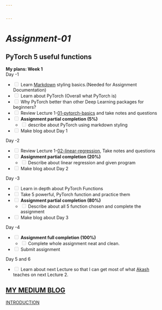 ```yaml
---


---
```


<h1 id="assignment-01"><em>Assignment-01</em></h1>
<h2 id="pytorch-5-useful-functions">PyTorch 5 useful functions</h2>
<p><strong>My plans: Week 1</strong><br>
Day -1</p>
<ul>
<li class="task-list-item"><input type="checkbox" class="task-list-item-checkbox" disabled=""> Learn <a href="https://commonmark.org/help/">Markdown</a> styling basics.(Needed for Assignment Documentation)</li>
<li class="task-list-item"><input type="checkbox" class="task-list-item-checkbox" disabled=""> Learn about PyTorch (Overall what PyTorch is)</li>
<li class="task-list-item"><input type="checkbox" class="task-list-item-checkbox" disabled=""> Why PyTorch better than other Deep Learning packages for beginners?</li>
<li class="task-list-item"><input type="checkbox" class="task-list-item-checkbox" disabled=""> Review Lecture 1-<a href="https://jovian.ml/manavkhadka0/01-pytorch-basics">01-pytorch-basics</a> and take notes and questions</li>
<li class="task-list-item"><input type="checkbox" class="task-list-item-checkbox" disabled=""> <strong>Assignment partial completion (5%)</strong>
<ul>
<li class="task-list-item"><input type="checkbox" class="task-list-item-checkbox" disabled=""> describe about PyTorch using markdown styling</li>
</ul>
</li>
<li class="task-list-item"><input type="checkbox" class="task-list-item-checkbox" disabled=""> Make blog about Day 1</li>
</ul>
<p>Day -2</p>
<ul>
<li class="task-list-item"><input type="checkbox" class="task-list-item-checkbox" disabled=""> Review Lecture 1-<a href="https://jovian.ml/manavkhadka0/02-linear-regression">02-linear-regression</a>, Take notes and questions</li>
<li class="task-list-item"><input type="checkbox" class="task-list-item-checkbox" disabled=""> <strong>Assignment partial completion (20%)</strong>
<ul>
<li class="task-list-item"><input type="checkbox" class="task-list-item-checkbox" disabled=""> Describe about linear regression and given program</li>
</ul>
</li>
<li class="task-list-item"><input type="checkbox" class="task-list-item-checkbox" disabled=""> Make blog about Day 2</li>
</ul>
<p>Day -3</p>
<ul>
<li class="task-list-item"><input type="checkbox" class="task-list-item-checkbox" disabled=""> Learn in depth about PyTorch Functions</li>
<li class="task-list-item"><input type="checkbox" class="task-list-item-checkbox" disabled=""> Take 5 powerful, PyTorch function and practice them</li>
<li class="task-list-item"><input type="checkbox" class="task-list-item-checkbox" disabled=""> <strong>Assignment partial completion (80%)</strong>
<ul>
<li class="task-list-item"><input type="checkbox" class="task-list-item-checkbox" disabled=""> Describe about all 5 function chosen and complete the assignment</li>
</ul>
</li>
<li class="task-list-item"><input type="checkbox" class="task-list-item-checkbox" disabled=""> Make blog about Day 3</li>
</ul>
<p>Day -4</p>
<ul>
<li class="task-list-item"><input type="checkbox" class="task-list-item-checkbox" disabled=""> <strong>Assignment full completion (100%)</strong>
<ul>
<li class="task-list-item"><input type="checkbox" class="task-list-item-checkbox" disabled=""> Complete whole assignment neat and clean.</li>
</ul>
</li>
<li class="task-list-item"><input type="checkbox" class="task-list-item-checkbox" disabled=""> Submit assignment</li>
</ul>
<p>Day 5 and 6</p>
<ul>
<li class="task-list-item"><input type="checkbox" class="task-list-item-checkbox" disabled=""> Learn about next Lecture so that I can get most of what <a href="https://jovian.ml/forum/u/aakashns/summary">Akash</a> teaches on next Lecture 2.</li>
</ul>
<a href="https://medium.com/@manavkhadka0"><h2><strong>MY MEDIUM BLOG</strong></h2></a>
<p><a href="https://medium.com/@manavkhadka0/my-6-weeks-of-learning-deep-learning-5a51ec6d0b7e">    INTRODUCTION</a></p>

